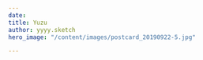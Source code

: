 ```yaml
---
date: 
title: Yuzu
author: yyyy.sketch
hero_image: "/content/images/postcard_20190922-5.jpg"

---
```

